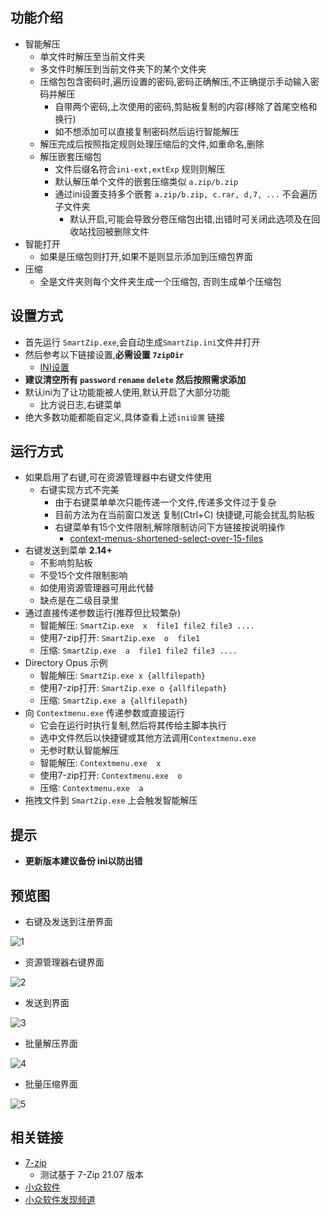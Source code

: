 ## 功能介绍
 - 智能解压
    - 单文件时解压至当前文件夹
    - 多文件时解压到当前文件夹下的某个文件夹
    - 压缩包包含密码时,遍历设置的密码,密码正确解压,不正确提示手动输入密码并解压
      - 自带两个密码,上次使用的密码,剪贴板复制的内容(移除了首尾空格和换行)
      - 如不想添加可以直接复制密码然后运行智能解压
    - 解压完成后按照指定规则处理压缩后的文件,如重命名,删除
    - 解压嵌套压缩包
      - 文件后缀名符合`ini-ext,extExp` 规则则解压
      - 默认解压单个文件的嵌套压缩类似 `a.zip/b.zip`
      - 通过ini设置支持多个嵌套 `a.zip/b.zip, c.rar, d,7, ...` 不会遍历子文件夹
          - 默认开启,可能会导致分卷压缩包出错,出错时可关闭此选项及在回收站找回被删除文件
 - 智能打开
   - 如果是压缩包则打开,如果不是则显示添加到压缩包界面
 - 压缩
   - 全是文件夹则每个文件夹生成一个压缩包, 否则生成单个压缩包

## 设置方式
 - 首先运行 `SmartZip.exe`,会自动生成`SmartZip.ini`文件并打开
 - 然后参考以下链接设置,**必需设置 `7zipDir`**
     - [INI设置](ini.md)
 - **建议清空所有 `password` `rename` `delete` 然后按照需求添加**
 - 默认ini为了让功能能被人使用,默认开启了大部分功能
   - 比方说日志,右键菜单
 - 绝大多数功能都能自定义,具体查看上述`ini设置` 链接


## 运行方式
 - 如果启用了右键,可在资源管理器中右键文件使用
    - 右键实现方式不完美
       - 由于右键菜单单次只能传递一个文件,传递多文件过于复杂
       - 目前方法为在当前窗口发送 复制(Ctrl+C) 快捷键,可能会扰乱剪贴板
       -  右键菜单有15个文件限制,解除限制访问下方链接按说明操作
          - [context-menus-shortened-select-over-15-files](https://docs.microsoft.com/zh-cn/troubleshoot/windows-client/shell-experience/context-menus-shortened-select-over-15-files)
 - 右键发送到菜单 **2.14+**
    - 不影响剪贴板
    - 不受15个文件限制影响
    - 如使用资源管理器可用此代替
    - 缺点是在二级目录里
 - 通过直接传递参数运行(推荐但比较繁杂)
   - 智能解压: `SmartZip.exe  x  file1 file2 file3 ....`
   - 使用7-zip打开: `SmartZip.exe  o  file1`
   - 压缩: `SmartZip.exe  a  file1 file2 file3 ....`
 - Directory Opus 示例
   - 智能解压: `SmartZip.exe x {allfilepath}`
   - 使用7-zip打开: `SmartZip.exe o {allfilepath} `
   - 压缩: `SmartZip.exe a {allfilepath} `
 - 向 `Contextmenu.exe` 传递参数或直接运行
    - 它会在运行时执行复制,然后将其传给主脚本执行
    - 选中文件然后以快捷键或其他方法调用`Contextmenu.exe`
    - 无参时默认智能解压
   - 智能解压: `Contextmenu.exe  x`
   - 使用7-zip打开: `Contextmenu.exe  o`
   - 压缩: `Contextmenu.exe  a`
 - 拖拽文件到 `SmartZip.exe` 上会触发智能解压

## 提示
 - **更新版本建议备份 ini以防出错**

## 预览图
 - 右键及发送到注册界面

![1](https://user-images.githubusercontent.com/2145741/173806126-bfdce216-7f43-4c81-8dae-506ae0d1c543.jpg)

 - 资源管理器右键界面

![2](https://user-images.githubusercontent.com/2145741/173320643-509a43e2-fb9f-4ca5-981f-c99b7f020f1e.jpg)

 - 发送到界面

![3](https://user-images.githubusercontent.com/2145741/173808930-bcce4273-c930-4e84-9a40-c52349760fc0.jpg)

 - 批量解压界面

![4](https://user-images.githubusercontent.com/2145741/173320704-35a051a1-0f03-4172-b232-2e410b7a4311.jpg)


 - 批量压缩界面

![5](https://user-images.githubusercontent.com/2145741/173320771-15412318-05ef-4158-b01c-4ab828e12ec6.jpg)


## 相关链接
  - [7-zip](https://www.7-zip.org/)
    - 测试基于 7-Zip 21.07 版本
  - [小众软件](https://www.appinn.com/smartzip-for-7zip/)
  - [小众软件发现频道](https://meta.appinn.net/t/topic/33555)